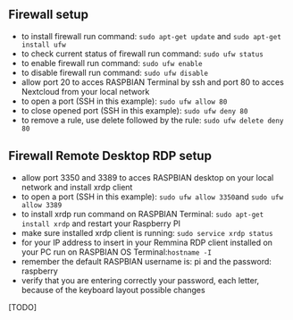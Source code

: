 ## Firewall setup
- to install firewall run command: `sudo apt-get update` and `sudo apt-get install ufw`
- to check current status of firewall run command: `sudo ufw status`
- to enable firewall run command: `sudo ufw enable`
- to disable firewall run command: `sudo ufw disable`
- allow port 20 to acces RASPBIAN Terminal by ssh and port 80 to acces Nextcloud from your local network 
- to open a port (SSH in this example): `sudo ufw allow 80`
- to close opened port (SSH in this example): `sudo ufw deny 80`
- to remove a rule, use delete followed by the rule: `sudo ufw delete deny 80`

## Firewall Remote Desktop RDP setup
- allow port 3350 and 3389 to acces RASPBIAN desktop on your local network and install xrdp client
- to open a port (SSH in this example): `sudo ufw allow 3350`and `sudo ufw allow 3389`
- to install xrdp run command on RASPBIAN Terminal: `sudo apt-get install xrdp` and restart your Raspberry PI
- make sure installed xrdp client is running: `sudo service xrdp status` 
- for your IP address to insert in your Remmina RDP client installed on your PC run on RASPBIAN OS Terminal:`hostname -I`
- remember the default RASPBIAN username is: pi and the password: raspberry 
- verify that you are entering correctly your password, each letter, because of the keyboard layout possible changes

[TODO]
